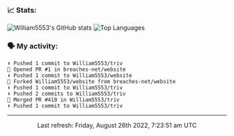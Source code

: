 ### 📈 Stats:
![William5553's GitHub stats](https://github-readme-stats.vercel.app/api?username=william5553&show_icons=true)
![Top Languages](https://github-readme-stats.vercel.app/api/top-langs/?username=william5553&langs_count=10&layout=compact)

### 🗣 My activity:
```
⬆️ Pushed 1 commit to William5553/triv
💪 Opened PR #1 in breaches-net/website
⬆️ Pushed 1 commit to William5553/website
🍴 Forked William5553/website from breaches-net/website
⬆️ Pushed 1 commit to William5553/triv
⬆️ Pushed 2 commits to William5553/triv
🎉 Merged PR #410 in William5553/triv
⬆️ Pushed 1 commit to William5553/triv
```

------------
<p align="center">Last refresh: Friday, August 26th 2022, 7:23:51 am UTC</p>
